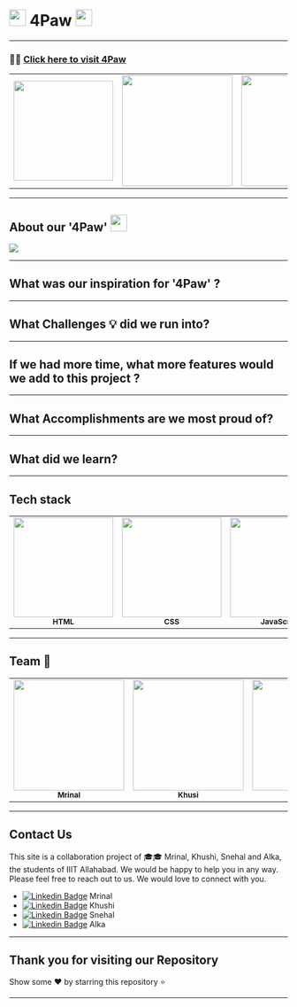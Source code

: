 
#  <img src="https://cdn4.iconfinder.com/data/icons/social-messaging-productivity-4/128/paw-print-512.png" width="30" height="30"/> 4Paw <img src="https://cdn4.iconfinder.com/data/icons/social-messaging-productivity-4/128/paw-print-512.png" width="30" height="30"/>


---------------------------------------------------------------------------------------------------------------------------------------------------

### :rocket::rocket: [Click here to visit 4Paw]()


<table>
  <tr>
    <td align="center"><img src="https://i.pinimg.com/originals/d1/f2/52/d1f25285c4da2cd40e72fb89e5f01e74.gif" width="180px;" alt=""/></td>
     <td align="center"><img src="https://i.pinimg.com/originals/9f/f6/c8/9ff6c8d5478fe6ea666d6f14f5342c1b.gif" width="200px;" alt=""/></td>
       <td align="center"><img src="https://data.whicdn.com/images/157236365/original.gif" width="200px;" alt=""/></td>
 </tr>
</table>

---------------------------------------------------------------------------------------------------------------------------------------------------
## About our '4Paw'   <img src="https://cdn4.iconfinder.com/data/icons/social-messaging-productivity-4/128/paw-print-512.png" width="30" height="30"/>

<img src="https://thumbs.gfycat.com/ChubbyThankfulJohndory-max-1mb.gif" /> 
<br>

----------------------------------------------------------------------------------------------------------------------------------------------------
## What was our inspiration for '4Paw' ?

----------------------------------------------------------------------------------------------------------------------------------------------------
## What Challenges :bulb: did we run into?


----------------------------------------------------------------------------------------------------------------------------------------------------
## If we had more time, what more features would we add to this project ?

----------------------------------------------------------------------------------------------------------------------------------------------------
## What Accomplishments are we most proud of?

----------------------------------------------------------------------------------------------------------------------------------------------------
## What did we learn?

----------------------------------------------------------------------------------------------------------------------------------------------------
## Tech stack

<table>
  <tr>
     <td align="center"><img src="https://media0.giphy.com/media/l3vRfNA1p0rvhMSvS/giphy.gif" width="180px;" alt=""/><br /><sub><b>HTML</b></sub></a><br /></td>
     <td align="center"><img src="https://media4.giphy.com/media/fsEaZldNC8A1PJ3mwp/source.gif" width="180px;" alt=""/><br /><sub><b>CSS</b></sub></a><br /></td>
     <td align="center"><img src="https://media2.giphy.com/media/ln7z2eWriiQAllfVcn/source.gif" width="180px;" alt=""/><br /><sub><b>JavaScript</b></sub></a><br /></td>
     <td align="center"><img src="https://revelry.co/wp-content/uploads/2019/05/react-native-UX-design.gif" width="180px;" alt=""/><br /><sub><b>REACT</b></sub></a><br /></td>
     <td align="center"><img src="https://raw.githubusercontent.com/yoavain/create-windowless-app/master/resources/docs/logo.gif" width="180px;" alt=""/><br /><sub><b>NodeJS</b></sub></a><br /></td>
     <td align="center"><img src="https://cdn.dribbble.com/users/776867/screenshots/6179644/mongogooo.gif" width="180px;" alt=""/><br /><sub><b>MongoDB</b></sub></a><br /></td>
 </tr>
</table>

----------------------------------------------------------------------------------------------------------------------------------------------------

## Team :confetti_ball:

<table>
  <tr>
     <td align="center"><a href="https://github.com/thelavenderhue"><img src="https://avatars.githubusercontent.com/u/58396051?s=400&u=fcffebd669e6fd9b0eb6c869d6a5379e974486f5&v=4" width="200px;" alt=""/><br /><sub><b>Mrinal</b></sub></a><br /></td>
     <td align="center"><a href="https://github.com/schhizy"><img src="https://avatars.githubusercontent.com/u/62063109?s=400&u=824224c4c3606049e34232b4acc9d4171b2c8e14&v=4" width="200px;" alt=""/><br /><sub><b>Khusi</b></sub></a><br /></td>
    <td align="center"><a href="https://github.com/snehal2841"><img src="https://avatars.githubusercontent.com/u/58397197?s=400&u=2235e19fae70bb10e7fff4dbbb7d2ee63f73cdd9&v=4" width="200px;" alt=""/><br /><sub><b>Snehal</b></sub></a><br /></td>
     <td align="center"><a href="https://github.com/alkatrivedi"><img src="https://avatars.githubusercontent.com/u/58396306?s=400&u=b7b05a39d70b99d96a6cf7e03edeb8f11aef112c&v=4" width="200px;" alt=""/><br /><sub><b>Alka</b></sub></a><br /></td>
 
 </tr>
</table>


----------------------------------------------------------------------------------------------------------------------------------------------------
## Contact Us


This site is a collaboration project of :mortar_board::mortar_board: Mrinal, Khushi, Snehal and Alka, the students of IIIT Allahabad. We would be happy to help you in any way. Please feel free to reach out to us. We would love to connect with you.


* [![Linkedin Badge]()]()<span> Mrinal</span>
* [![Linkedin Badge]()]()<span> Khushi</span>
* [![Linkedin Badge]()]()<span> Snehal</span>
* [![Linkedin Badge]()]()<span> Alka</span>



---------------------------------------------------------------------------------------------------------------------------------------------------
## Thank you for visiting our Repository
Show some :heart: by starring this repository :star:




---------------------------------------------------------------------------------------------------------------------------------------------------
 
